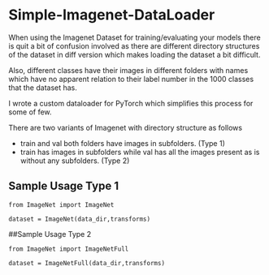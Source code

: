 # Simple-Imagenet-DataLoader

When using the Imagenet Dataset for training/evaluating your models there is quit a bit of confusion involved as there are different directory structures of the dataset in diff version which makes loading the dataset a bit difficult.

Also, different classes have their images in different folders with names which have no apparent relation to their label number in the 1000 classes that the dataset has.

I wrote a custom dataloader for PyTorch which simplifies this process for some of few.

There are two variants of Imagenet with directory structure as follows
- train and val both folders have images in subfolders. (Type 1)
- train has images in subfolders while val has all the images present as is without any subfolders. (Type 2)

## Sample Usage Type 1
```
from ImageNet import ImageNet
```
```
dataset = ImageNet(data_dir,transforms)
```

##Sample Usage Type 2
```
from ImageNet import ImageNetFull
```
```
dataset = ImageNetFull(data_dir,transforms)
```
